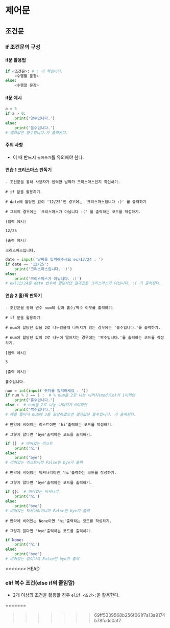 # 제어문

## 조건문

### if 조건문의 구성

#### if문 활용법
```python
if <조건문>: # : 이 핵심이다.
    <수행할 문장>
else:
    <수행할 문장>
```
#### if문 예시
```python
a = 5
if a > 0:
    print('양수입니다.')
else:
    print('음수입니다.')
# 결과값은 양수입니다.가 출력된다.
```
#### 주의 사항
- 이 때 반드시 `들여쓰기`를 유의해야 한다.

#### 연습 1 크리스마스 판독기
```
- 조건문을 통해 사용자가 입력한 날짜가 크리스마스인지 확인하기.
```
```
# if 문을 활용하기.

# date에 할당된 값이 '12/25'인 경우에는 '크리스마스입니다 :)' 를 출력하기

# 그외의 경우에는 '크리스마스가 아닙니다 :(' 를 출력하는 코드를 작성하기.
```
```
[입력 예시]

12/25

[출력 예시]

크리스마스입니다.
```

```python
date = input('날짜를 입력해주세요 ex)12/24 : ')
if date == '12/25':
    print('크리스마스입니다. :)')
else:
    print('크리스마스가 아닙니다. :(')
# ex)12/24를 date 변수에 할당하면 결과값은 크리스마스가 아닙니다. :( 가 출력된다.
```

#### 연습 2 홀/짝 판독기
```
- 조건문을 통해 변수 num의 값과 홀수/짝수 여부를 출력하기.
```

```
# if 문을 활용하기.

# num에 할당된 값을 2로 나누었을때 나머지가 있는 경우에는 '홀수입니다.'를 출력하기.

# num에 할당된 값이 2로 나누어 떨어지는 경우에는 '짝수입니다.'를 출력하는 코드를 작성하기.
```
```
[입력 예시]

3

[출력 예시]

홀수입니다.
```
```python
num = int(input('숫자를 입력하세요 : '))
if num % 2 == 1 :  # % num을 2로 나눈 나머지(modulo)가 1이라면
    print("홀수입니다.")
else :  # num을 2로 나눈 나머지가 0이라면
    print("짝수입니다.")
# 예를 들어서 num에 3을 할당하였으면 결과값은 홀수입니다. 가 출력된다.
```
```
# 만약에 비어있는 리스트이면 'hi'출력하는 코드를 작성하기. 

# 그렇지 않다면 'bye'출력하는 코드를 출력하기.
```
```python
if []  # 비어있는 리스트
    print('hi')
else:
    print('bye')
# 비어있는 리스트니까 False인 bye가 출력
```

```
# 만약에 비어있는 딕셔너리이면 'hi'출력하는 코드를 작성하기. 

# 그렇지 않다면 'bye'출력하는 코드를 출력하기.
```
```python
if {}:  # 비어있는 딕셔너리
    print('hi')
else:
    print('bye')
# 비어있는 딕셔너리이니까 False인 bye가 출력
```

```
# 만약에 비어있는 None이면 'hi'출력하는 코드를 작성하기. 

# 그렇지 않다면 'bye'출력하는 코드를 출력하기.
```
```python
if None:
    print('hi')
else:
    print('bye')
# 비어있는 값이니까 False인 bye가 출력
```
<<<<<<< HEAD
### elif 복수 조건(else if의 줄임말)
- 2개 이상의 조건을 활용할 경우 `elif <조건>:`을 활용한다.


=======
>>>>>>> 69ff5339568b256f061f7a13a9174b78fcdc0af7











